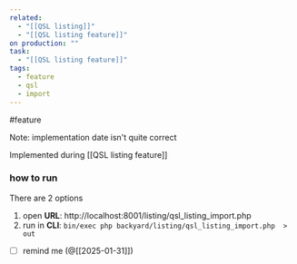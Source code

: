 ```yaml
---
related:
  - "[[QSL listing]]"
  - "[[QSL listing feature]]"
on production: ""
task:
  - "[[QSL listing feature]]"
tags:
  - feature
  - qsl
  - import
---
```

#feature 

Note: implementation date isn't quite correct

Implemented during [[QSL listing feature]]

### how to run

There are 2 options

1. open **URL**: http://localhost:8001/listing/qsl_listing_import.php
2. run in **CLI**:  `bin/exec php backyard/listing/qsl_listing_import.php  > out`

- [ ] remind me (@[[2025-01-31]])